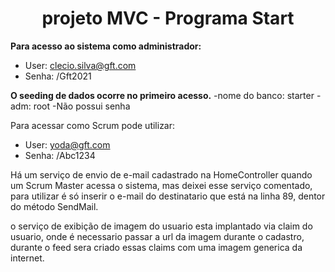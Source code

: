 <h1 align="center">projeto MVC - Programa Start</h1>

**Para acesso ao sistema como administrador:**
- User: clecio.silva@gft.com
- Senha: /Gft2021

**O seeding de dados ocorre no primeiro acesso.**
-nome do banco: starter
-adm: root
-Não possui senha

Para acessar como Scrum pode utilizar:
- User: yoda@gft.com
- Senha: /Abc1234

Há um serviço de envio de e-mail cadastrado na HomeController quando um Scrum Master acessa o sistema,
mas deixei esse serviço comentado, para utilizar é só inserir o e-mail do destinatario que está na linha 89, dentor do método SendMail.

o serviço de exibição de imagem do usuario esta implantado via claim do usuario, onde é necessario passar a url da imagem durante o cadastro,
durante o feed sera criado essas claims com uma imagem generica da internet.


